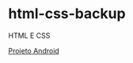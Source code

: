 # html-css-backup
 HTML E CSS


<a href="https://guilhermemoraessiqueira.github/html-css-backup/desafios/d010/android.html">Projeto Android</a>

